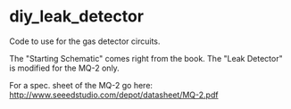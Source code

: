 diy_leak_detector
=================

Code to use for the gas detector circuits.

The "Starting Schematic" comes right from the book.  The "Leak Detector" is modified for the MQ-2 only.

For a spec. sheet of the MQ-2 go here: http://www.seeedstudio.com/depot/datasheet/MQ-2.pdf


